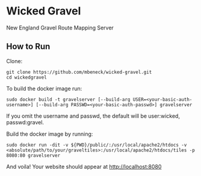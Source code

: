 # Wicked Gravel
New England Gravel Route Mapping Server

## How to Run
Clone:
```
git clone https://github.com/mbeneck/wicked-gravel.git
cd wickedgravel
```

To build the docker image run:
```
sudo docker build -t gravelserver [--build-arg USER=<your-basic-auth-username>] [--build-arg PASSWD=<your-basic-auth-passwd>] gravelserver
```
If you omit the username and passwd, the default will be user:wicked, passwd:gravel.

Build the docker image by running:
```
sudo docker run -dit -v ${PWD}/public/:/usr/local/apache2/htdocs -v <absolute/path/to/your/graveltiles>:/usr/local/apache2/htdocs/tiles -p 8080:80 gravelserver
```
And voila! Your website should appear at <http://localhost:8080>

